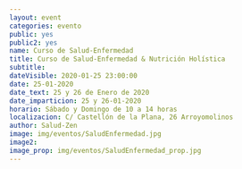 ```yaml
---
layout: event
categories: evento
public: yes
public2: yes
name: Curso de Salud-Enfermedad
title: Curso de Salud-Enfermedad & Nutrición Holística
subtitle:
dateVisible: 2020-01-25 23:00:00
date: 25-01-2020
date_text: 25 y 26 de Enero de 2020
date_imparticion: 25 y 26-01-2020
horario: Sábado y Domingo de 10 a 14 horas
localizacion: C/ Castellón de la Plana, 26 Arroyomolinos
author: Salud-Zen
image: img/eventos/SaludEnfermedad.jpg
image2:
image_prop: img/eventos/SaludEnfermedad_prop.jpg
---
```


